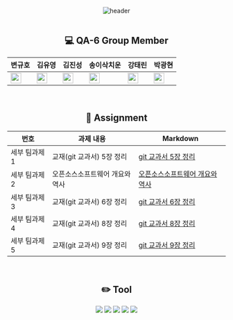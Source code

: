 <div align="center">


![header](https://capsule-render.vercel.app/api?type=Cylinder&color=auto&height=100&section=header&text=%20OSS%20TeamProject&fontSize=60)
<br><br>
## 💻 **QA-6 Group Member**

|변규호|김유영|김진성|송이삭치운|강태린|박광현|
|------------------------------|-----|----|----|-----|----|
|<a href="https://github.com/gyu1123"><img src="https://img.shields.io/badge/gyu1123-181717?style=flat-square&logo=GitHub&logoColor=white" height="24px"/></a>|<a href="https://github.com/kimyouyoung1"><img src="https://img.shields.io/badge/kimyouyoung1-181717?style=flat-square&logo=GitHub&logoColor=white" height="24px"/></a>|<a href="https://github.com/Cheugeun"><img src="https://img.shields.io/badge/Cheugeun-181717?style=flat-square&logo=GitHub&logoColor=white" height="24px"/></a>|<a href="https://github.com/SongISac"><img src="https://img.shields.io/badge/SongISac-181717?style=flat-square&logo=GitHub&logoColor=white" height="24px"/></a>|<a href="https://github.com/taerin821"><img src="https://img.shields.io/badge/taerin821-181717?style=flat-square&logo=GitHub&logoColor=white" height="24px"/></a>|<a href="https://github.com/Oakdol"><img src="https://img.shields.io/badge/Oakdol-181717?style=flat-square&logo=GitHub&logoColor=white" height="24px"/></a>|   

<br>

## 📖 **Assignment**

| 번호 | 과제 내용 | Markdown |
| ---- | -------- | -------- |
| 세부 팀과제 1 | 교재(git 교과서) 5장 정리 | [git 교과서 5장 정리](https://github.com/robotos1/TeamProject/blob/bda0486fa702f531276ec3980eba956396618c63/git%20%EA%B5%90%EA%B3%BC%EC%84%9C%205%EC%9E%A5%20%EC%A0%95%EB%A6%AC.md) |
| 세부 팀과제 2 | 오픈소스소프트웨어 개요와 역사 |  [오픈소스소프트웨어 개요와 역사](https://github.com/robotos1/TeamProject/blob/bda0486fa702f531276ec3980eba956396618c63/history.md) |
| 세부 팀과제 3 | 교재(git 교과서) 6장 정리 | [git 교과서 6장 정리](https://github.com/robotos1/TeamProject/blob/bda0486fa702f531276ec3980eba956396618c63/git%20%EA%B5%90%EA%B3%BC%EC%84%9C%206%EC%9E%A5%20%EC%A0%95%EB%A6%AC.md) |
| 세부 팀과제 4 | 교재(git 교과서) 8장 정리 | [git 교과서 8장 정리](https://github.com/robotos1/TeamProject/blob/bda0486fa702f531276ec3980eba956396618c63/git%20%EA%B5%90%EA%B3%BC%EC%84%9C%208%EC%9E%A5%20%EC%A0%95%EB%A6%AC.md) |  
| 세부 팀과제 5 | 교재(git 교과서) 9장 정리 | [git 교과서 9장 정리](https://github.com/robotos1/TeamProject/blob/bda0486fa702f531276ec3980eba956396618c63/git%20%EA%B5%90%EA%B3%BC%EC%84%9C%209%EC%9E%A5%20%EC%A0%95%EB%A6%AC.md) | 


<Br>

## ✏️ **Tool**

<img src="https://img.shields.io/badge/GitHub-181717?style=for-the-badge&logo=GitHub&logoColor=ffffff"/>
<img src="https://img.shields.io/badge/Git-F05032?style=for-the-badge&logo=Git&logoColor=ffffff"/>
<img src="https://img.shields.io/badge/Markdown-000000?style=for-the-badge&logo=Markdown&logoColor=ffffff"/>

<img src="https://img.shields.io/badge/Sourcetree-0052CC?style=for-the-badge&logo=Sourcetree&logoColor=ffffff"/>
<img src="https://img.shields.io/badge/VS Code-007ACC?style=for-the-badge&logo=Visual Studio Code&logoColor=ffffff"/>  

<br><br><br>